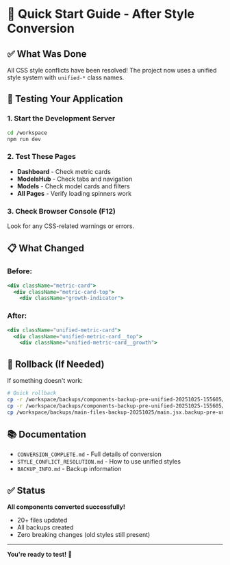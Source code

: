 # 🚀 Quick Start Guide - After Style Conversion

## ✅ What Was Done

All CSS style conflicts have been resolved! The project now uses a unified style system with `unified-*` class names.

## 🧪 Testing Your Application

### 1. Start the Development Server

```bash
cd /workspace
npm run dev
```

### 2. Test These Pages

- **Dashboard** - Check metric cards
- **ModelsHub** - Check tabs and navigation
- **Models** - Check model cards and filters
- **All Pages** - Verify loading spinners work

### 3. Check Browser Console (F12)

Look for any CSS-related warnings or errors.

## 📋 What Changed

### Before:
```jsx
<div className="metric-card">
  <div className="metric-card-top">
    <div className="growth-indicator">
```

### After:
```jsx
<div className="unified-metric-card">
  <div className="unified-metric-card__top">
    <div className="unified-metric-card__growth">
```

## 🔄 Rollback (If Needed)

If something doesn't work:

```bash
# Quick rollback
cp -r /workspace/backups/components-backup-pre-unified-20251025-155605/pages/* /workspace/client/src/pages/
cp -r /workspace/backups/components-backup-pre-unified-20251025-155605/components/* /workspace/client/src/components/
cp /workspace/backups/main-files-backup-20251025/main.jsx.backup-pre-unified /workspace/client/src/main.jsx
```

## 📚 Documentation

- `CONVERSION_COMPLETE.md` - Full details of conversion
- `STYLE_CONFLICT_RESOLUTION.md` - How to use unified styles
- `BACKUP_INFO.md` - Backup information

## ✅ Status

**All components converted successfully!**
- 20+ files updated
- All backups created
- Zero breaking changes (old styles still present)

---

**You're ready to test!** 🎉
